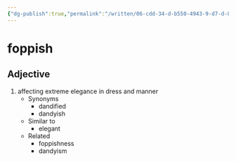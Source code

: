 ```yaml
---
{"dg-publish":true,"permalink":"/written/06-cdd-34-d-b550-4943-9-d7-d-8-ff-550-c6472-c/","dgHomeLink":true,"dgPassFrontmatter":false}
---
```


# foppish


## Adjective

1. affecting extreme elegance in dress and manner
	- Synonyms
		- dandified
		- dandyish
	- Similar to
		- elegant
	- Related
		- foppishness
		- dandyism

